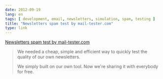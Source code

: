 ```yaml
---
date: 2012-09-19
lang: en
tags: [ development, email, newsletters, simulation, spam, testing ]
title: "Newsletters spam test by mail-tester.com"
type: link
---
```


[Newsletters spam test by mail-tester.com](http://www.mail-tester.com/)

> We needed a cheap, simple and efficient way to quickly test the
> quality of our own newsletters.
>
> We simply built on our own tool. Now we're sharing it with everybody
> for free.

